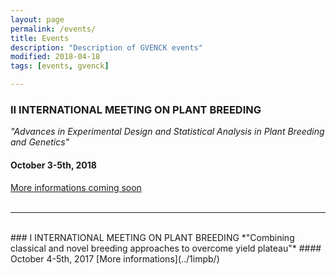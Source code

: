 ```yaml
---
layout: page
permalink: /events/
title: Events
description: "Description of GVENCK events"
modified: 2018-04-18
tags: [events, gvenck]

---
```



### II INTERNATIONAL MEETING ON PLANT BREEDING
*"Advances in Experimental Design and Statistical Analysis in Plant Breeding and Genetics"*  
#### October 3-5th, 2018
[More informations coming soon]()  
<br>

<center><hr></center>

<br>
### I INTERNATIONAL MEETING ON PLANT BREEDING
*"Combining classical and novel breeding approaches to overcome yield plateau"*  
#### October 4-5th, 2017
[More informations](../1impb/)  

